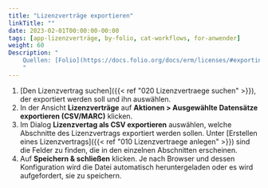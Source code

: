 ```yaml
---
title: "Lizenzverträge exportieren"
linkTitle: ""
date: 2023-02-01T00:00:00-00:00
tags: [app-lizenzverträge, by-folio, cat-workflows, for-anwender]
weight: 60
Description: "
    Quellen: [Folio](https://docs.folio.org/docs/erm/licenses/#exporting-a-license) <!-- & [GBV](https://info.gebev.de/pages/viewpage.action?pageId=851935506) -->
    "
---
```


1.  [Den Lizenzvertrag suchen]({{< ref "020 Lizenzvertraege suchen" >}}), der exportiert werden soll und ihn auswählen.
2.  In der Ansicht **Lizenzverträge** auf **Aktionen > Ausgewählte Datensätze exportieren (CSV/MARC)** klicken.
3.  Im Dialog **Lizenzvertag als CSV exportieren** auswählen, welche Abschnitte des Lizenzvertrags exportiert werden sollen. Unter [Erstellen eines Lizenzvertrags]({{< ref "010 Lizenzvertraege anlegen" >}}) sind die Felder zu finden, die in den einzelnen Abschnitten erscheinen.
4.  Auf **Speichern & schließen** klicken. Je nach Browser und dessen Konfiguration wird die Datei automatisch heruntergeladen oder es wird aufgefordert, sie zu speichern.
